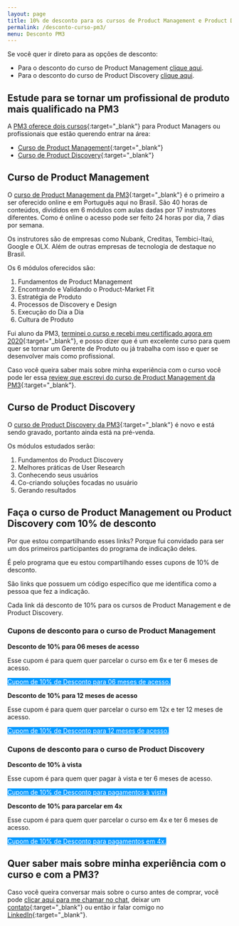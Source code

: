 ```yaml
---
layout: page
title: 10% de desconto para os cursos de Product Management e Product Discovery da PM3
permalink: /desconto-curso-pm3/
menu: Desconto PM3
---
```


Se você quer ir direto para as opções de desconto:

- Para o desconto do curso de Product Management <a href="#desconto" onclick="analytics.track('clicked-desconto')">clique aqui</a>.
- Para o desconto do curso de Product Discovery <a href="#desconto-discovery" onclick="analytics.track('clicked-desconto-descovery')">clique aqui</a>. 

<h2>Estude para se tornar um profissional de produto mais qualificado na PM3</h2>

A [PM3 oferece dois cursos](https://www.cursospm3.com.br/){:target="_blank"} para Product Managers ou profissionais que estão querendo entrar na área: 

- [Curso de Product Management](https://www.cursospm3.com.br/curso-product-manager){:target="_blank"}
- [Curso de Product Discovery](https://www.cursospm3.com.br/curso-de-product-discovery){:target="_blank"}

<h2>Curso de Product Management</h2>

O [curso de Product Management da PM3](https://www.cursospm3.com.br/curso-product-manager/?utm_source=felipe-barbosa-blog){:target="_blank"} é o primeiro a ser oferecido online e em Português aqui no Brasil. São 40 horas de conteúdos, divididos em 6 módulos com aulas dadas por 17 instrutores diferentes. Como é online o acesso pode ser feito 24 horas por dia, 7 dias por semana.

Os instrutores são de empresas como Nubank, Creditas, Tembici-Itaú, Google e OLX. Além de outras empresas de tecnologia de destaque no Brasil.

Os 6 módulos oferecidos são:

1. Fundamentos de Product Management
2. Encontrando e Validando o Product-Market Fit
3. Estratégia de Produto
4. Processos de Discovery e Design
5. Execução do Dia a Dia
6. Cultura de Produto

Fui aluno da PM3, [terminei o curso e recebi meu certificado agora em 2020](https://www.credential.net/28c214a6-835d-4819-998e-6681bb173e21#gs.awvu0i){:target="_blank"}, e posso dizer que é um excelente curso para quem quer se tornar um Gerente de Produto ou já trabalha com isso e quer se desenvolver mais como profissional.

Caso você queira saber mais sobre minha experiência com o curso você pode ler essa [review que escrevi do curso de Product Management da PM3](/curso-pm3-review/){:target="_blank"}.

<h2>Curso de Product Discovery</h2>

O [curso de Product Discovery da PM3](https://www.cursospm3.com.br/curso-de-product-discovery/?utm_source=felipe-barbosa-blog){:target="_blank"} é novo e está sendo gravado, portanto ainda está na pré-venda.

Os módulos estudados serão:

1. Fundamentos do Product Discovery
2. Melhores práticas de User Research
3. Conhecendo seus usuários
4. Co-criando soluções focadas no usuário
5. Gerando resultados

<h2>Faça o curso de Product Management ou Product Discovery com 10% de desconto</h2>

Por que estou compartilhando esses links? Porque fui convidado para ser um dos primeiros participantes do programa de indicação deles.

É pelo programa que eu estou compartilhando esses cupons de 10% de desconto. 

São links que possuem um código específico que me identifica como a pessoa que fez a indicação.

Cada link dá desconto de 10% para os cursos de Product Management e de Product Discovery.

<h3 id="desconto">Cupons de desconto para o curso de Product Management</h3>

**Desconto de 10% para 06 meses de acesso**

Esse cupom é para quem quer parcelar o curso em 6x e ter 6 meses de acesso.

<a class="button" style="color: #ffffff; background-color: #0099ff;" href="https://www.cursospm3.com.br/a/24975/BY7VEvg8" onclick="analytics.track('clicked-desconto-seis-meses')" target="_blank">Cupom de 10% de Desconto para 06 meses de acesso.</a>

**Desconto de 10% para 12 meses de acesso**

Esse cupom é para quem quer parcelar o curso em 12x e ter 12 meses de acesso.

<a class="button" style="color: #ffffff; background-color: #0099ff;" href="https://www.cursospm3.com.br/a/24974/BY7VEvg8" onclick="analytics.track('clicked-desconto-doze-meses')" target="_blank">Cupom de 10% de Desconto para 12 meses de acesso.</a>

<h3 id="desconto-discovery">Cupons de desconto para o curso de Product Discovery</h3>

**Desconto de 10% à vista**

Esse cupom é para quem quer pagar à vista e ter 6 meses de acesso.

<a class="button" style="color: #ffffff; background-color: #0099ff;" href="https://www.cursospm3.com.br/a/30788/BY7VEvg8" onclick="analytics.track('clicked-desconto-a-vista-discovery')" target="_blank">Cupom de 10% de Desconto para pagamentos à vista.</a>

**Desconto de 10% para parcelar em 4x**

Esse cupom é para quem quer parcelar o curso em 4x e ter 6 meses de acesso.

<a class="button" style="color: #ffffff; background-color: #0099ff;" href="https://www.cursospm3.com.br/a/30787/BY7VEvg8" onclick="analytics.track('clicked-desconto-quatro-vezes-discovery')" target="_blank">Cupom de 10% de Desconto para pagamentos em 4x.</a>

<h2>Quer saber mais sobre minha experiência com o curso e com a PM3?</h2>

Caso você queira conversar mais sobre o curso antes de comprar, você pode [clicar aqui para me chamar no chat](#hs-chat-open), deixar um [contato](/contato){:target="_blank"} ou então ir falar comigo no [LinkedIn](https://www.linkedin.com/in/felipecardosobarbosa/){:target="_blank"}.